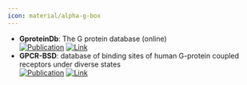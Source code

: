 ```yaml
---
icon: material/alpha-g-box
---
```


- **GproteinDb**: The G protein database (online)  
	[![Publication](https://img.shields.io/badge/Publication-Citations:414-blue?style=for-the-badge&logo=bookstack)](https://doi.org/10.1093/nar/gkx1109) [![Link](https://img.shields.io/badge/Link-online-brightgreen?style=for-the-badge&logo=cachet&logoColor=65FF8F)](https://gproteindb.org/) 
- **GPCR-BSD**: database of binding sites of human G-protein coupled receptors under diverse states  
	[![Publication](https://img.shields.io/badge/Publication-Citations:0-blue?style=for-the-badge&logo=bookstack)](https://doi.org/10.1186/s12859-024-05962-9) [![Link](https://img.shields.io/badge/Link-online-brightgreen?style=for-the-badge&logo=cachet&logoColor=65FF8F)](https://gpcrbs.bigdata.jcmsc.cn) 
